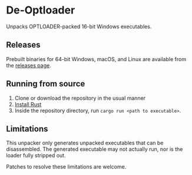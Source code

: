 # De-Optloader

Unpacks OPTLOADER-packed 16-bit Windows executables.

## Releases

Prebuilt binaries for 64-bit Windows, macOS, and Linux are available from the
[releases page](https://github.com/csnover/deoptloader/releases).

## Running from source

1. Clone or download the repository in the usual manner
2. [Install Rust](https://www.rust-lang.org/learn/get-started)
3. Inside the repository directory, run `cargo run <path to executable>`.

## Limitations

This unpacker only generates unpacked executables that can be disassembled. The
generated executable may not actually run, nor is the loader fully stripped
out.

Patches to resolve these limitations are welcome.
